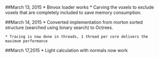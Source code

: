 ##March 13, 2015
	* Binvox loader works
	* Carving the voxels to exclude voxels that are completely included to save memory consumption.

##March 14, 2015
	* Converted implementation from morton sorted structure (searched using binary search) to Octrees.
	
	* Tracing is now done in threads, 1 thread per core delivers the maximum performance
	
##March 17,2015
	* Light calculation with normals now work
	